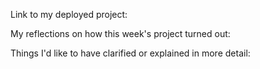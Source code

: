 Link to my deployed project:

My reflections on how this week's project turned out:

Things I'd like to have clarified or explained in more detail:

